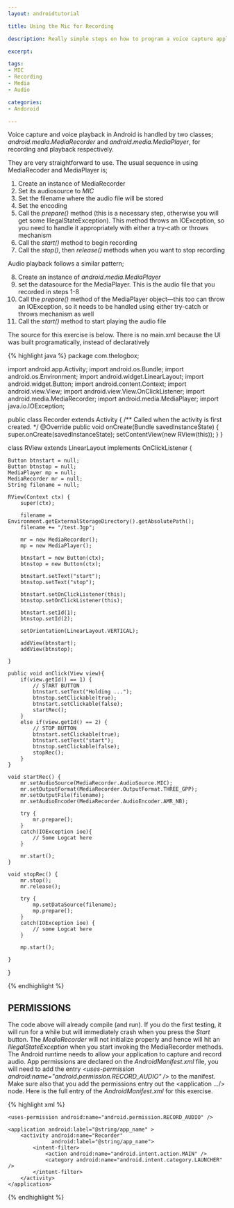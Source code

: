 ```yaml
---
layout: androidtutorial

title: Using the Mic for Recording

description: Really simple steps on how to program a voice capture application in Android

excerpt: 

tags:
- MIC
- Recording
- Media
- Audio

categories:
- Andoroid

---
```




Voice capture and voice playback in Android is handled by two classes; *android.media.MediaRecorder* and *android.media.MediaPlayer*, for recording and playback respectively. 

They are very straightforward to use. The usual sequence in using MediaRecoder and MediaPlayer is;

1. Create an instance of MediaRecorder
2. Set its audiosource to *MIC*
3. Set the filename where the audio file will be stored
4. Set the encoding
5. Call the *prepare()* method (this is a necessary step, otherwise you will get some IllegalStateException). This method throws an IOException, so you need to handle it appropriately with either a try-cath or throws mechanism
6. Call the *start()* method to begin recording
7. Call the *stop()*, then *release()* methods when you want to stop recording

Audio playback follows a similar pattern;

8. Create an instance of  *android.media.MediaPlayer* 
9. set the datasource for the MediaPlayer. This is the audio file that you recorded in steps 1-8
10. Call the *prepare()* method of the MediaPlayer object&mdash;this too can throw an IOException, so it needs to be handled using either try-catch or throws mechanism as well
11. Call the *start()* method to start playing the audio file

The source for this exercise is below. There is no main.xml because the UI was built programatically, instead of declaratively


{% highlight java %}
package com.thelogbox;

import android.app.Activity;
import android.os.Bundle;
import android.os.Environment;
import android.widget.LinearLayout;
import android.widget.Button;
import android.content.Context;
import android.view.View;
import android.view.View.OnClickListener;
import android.media.MediaRecorder;
import android.media.MediaPlayer;
import java.io.IOException;


public class Recorder extends Activity {
    /** Called when the activity is first created. */
    @Override
    public void onCreate(Bundle savedInstanceState) {
        super.onCreate(savedInstanceState);
        setContentView(new RView(this));
    }
}

class RView extends LinearLayout implements OnClickListener {

	Button btnstart = null;
	Button btnstop = null;
	MediaPlayer mp = null;
	MediaRecorder mr = null;
	String filename = null;

	RView(Context ctx) {
		super(ctx);

		filename = Environment.getExternalStorageDirectory().getAbsolutePath();
		filename += "/test.3gp";

		mr = new MediaRecorder();
		mp = new MediaPlayer();

		btnstart = new Button(ctx);
		btnstop = new Button(ctx);

		btnstart.setText("start");
		btnstop.setText("stop");

		btnstart.setOnClickListener(this);
		btnstop.setOnClickListener(this);

		btnstart.setId(1);
		btnstop.setId(2);

		setOrientation(LinearLayout.VERTICAL);

		addView(btnstart);
		addView(btnstop);

	}

	public void onClick(View view){
		if(view.getId() == 1) {
			// START BUTTON
			btnstart.setText("Holding ...");
			btnstop.setClickable(true);
			btnstart.setClickable(false);
			startRec();
		}
		else if(view.getId() == 2) {
			// STOP BUTTON
			btnstart.setClickable(true);
			btnstart.setText("start");
			btnstop.setClickable(false);
			stopRec();
		}
	}

	void startRec() {
		mr.setAudioSource(MediaRecorder.AudioSource.MIC);
		mr.setOutputFormat(MediaRecorder.OutputFormat.THREE_GPP);
		mr.setOutputFile(filename);
		mr.setAudioEncoder(MediaRecorder.AudioEncoder.AMR_NB);

		try {
			mr.prepare();
		}
		catch(IOException ioe){
			// Some Logcat here
		}

		mr.start();
	}

	void stopRec() {
		mr.stop();
		mr.release();

		try {
			mp.setDataSource(filename);
			mp.prepare();
		}
		catch(IOException ioe) {
			// some Logcat here
		}

		mp.start();

	}

}

{% endhighlight %}

<h2 class="section">PERMISSIONS</h2>

The code above will already compile (and run). If you do the first testing, it will run for a while but will immediately crash when you press the *Start* button. The *MediaRecorder* will not initialize properly and hence will hit an *IllegalStateException* when you start invoking the MediaRecorder methods. The Android runtime needs to allow your application to capture and record audio. App permissions are declared on the *AndroidManifest.xml* file, you will need to add the entry *\<uses-permission android:name="android.permission.RECORD_AUDIO" /\>* to the manifest. Make sure also that you add the permissions entry out the \<application .../\> node. Here is the full entry of the *AndroidManifest.xml* for this exercise.

{% highlight xml %}
<?xml version="1.0" encoding="utf-8"?>
<manifest xmlns:android="http://schemas.android.com/apk/res/android"
      package="com.thelogbox"
      android:versionCode="1"
      android:versionName="1.0">

    <uses-permission android:name="android.permission.RECORD_AUDIO" />

    <application android:label="@string/app_name" >
        <activity android:name="Recorder"
                  android:label="@string/app_name">
            <intent-filter>
                <action android:name="android.intent.action.MAIN" />
                <category android:name="android.intent.category.LAUNCHER" />
            </intent-filter>
        </activity>
    </application>
</manifest> 
{% endhighlight %}


